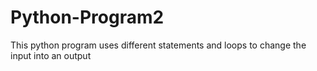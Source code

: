 Python-Program2
===============

This python program uses different statements and loops to change the input into an output

